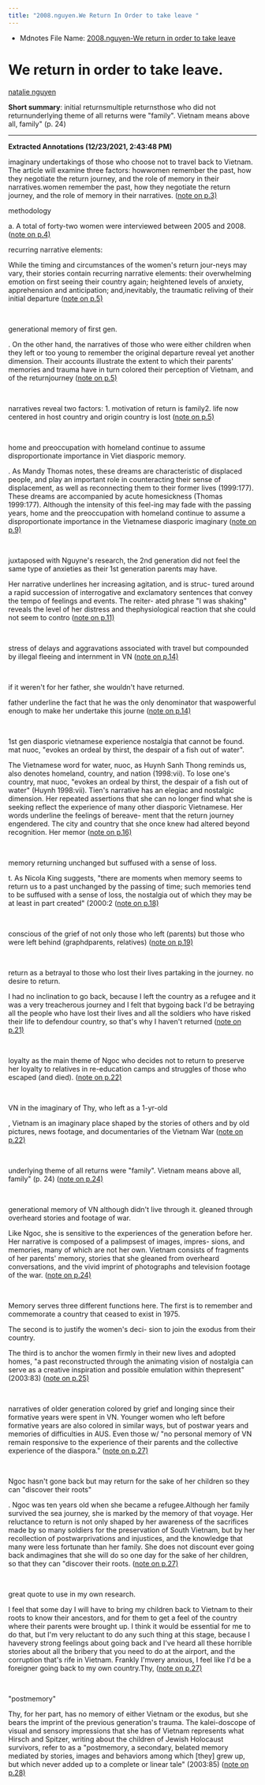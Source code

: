 ```yaml
---
title: "2008.nguyen.We Return In Order to take leave "
---
```

* Mdnotes File Name: [2008.nguyen-We return in order to take leave](002.LiteratureNotes/2008.nguyen-We%20return%20in%20order%20to%20take%20leave.md)

# We return in order to take leave. 
[natalie nguyen](005.Authors/natalie%20nguyen.md)

**Short summary**: initial returnsmultiple returnsthose who did not returnunderlying theme of all returns were "family". Vietnam means above all, family" (p. 24)

---

**Extracted Annotations (12/23/2021, 2:43:48 PM)**


imaginary undertakings of those who choose not to travel back to Vietnam. The article will examine three factors: howwomen remember the past, how they negotiate the return journey, and the role of memory in their narratives.women remember the past, how they negotiate the return journey, and the role of memory in their narratives. ([note on p.3) ](zotero://open-pdf/library/items/4VERL4XP?page=2)



methodology 

a. A total of forty-two women were interviewed between 2005 and 2008. ([note on p.4) ](zotero://open-pdf/library/items/4VERL4XP?page=3)



recurring narrative elements:

While the timing and circumstances of the women's return jour-neys may vary, their stories contain recurring narrative elements: their overwhelming emotion on first seeing their country again; heightened levels of anxiety, apprehension and anticipation; and,inevitably, the traumatic reliving of their initial departure ([note on p.5) ](zotero://open-pdf/library/items/4VERL4XP?page=4)


 


generational memory of first gen.

. On the other hand, the narratives of those who were either children when they left or too young to remember the original departure reveal yet another dimension. Their accounts illustrate the extent to which their parents' memories and trauma have in turn colored their perception of Vietnam, and of the returnjourney ([note on p.5) ](zotero://open-pdf/library/items/4VERL4XP?page=4)


 


narratives reveal two factors: 1. motivation of return is family2. life now centered in host country and origin country is lost ([note on p.5) ](zotero://open-pdf/library/items/4VERL4XP?page=4)


 


home and preoccupation with homeland continue to assume disproportionate importance in Viet diasporic memory.

. As Mandy Thomas notes, these dreams are characteristic of displaced people, and play an important role in counteracting their sense of displacement, as well as reconnecting them to their former lives (1999:177). These dreams are accompanied by acute homesickness (Thomas 1999:177). Although the intensity of this feel-ing may fade with the passing years, home and the preoccupation with homeland continue to assume a disproportionate importance in the Vietnamese diasporic imaginary ([note on p.9) ](zotero://open-pdf/library/items/4VERL4XP?page=8)


 


juxtaposed with Nguyne's research, the 2nd generation did not feel the same type of anxieties as their 1st generation parents may have. 

Her narrative underlines her increasing agitation, and is struc- tured around a rapid succession of interrogative and exclamatory sentences that convey the tempo of feelings and events. The reiter- ated phrase "I was shaking" reveals the level of her distress and thephysiological reaction that she could not seem to contro ([note on p.11) ](zotero://open-pdf/library/items/4VERL4XP?page=10)


 


stress of delays and aggravations associated with travel but compounded by illegal fleeing and internment in VN ([note on p.14) ](zotero://open-pdf/library/items/4VERL4XP?page=13)


 


if it weren't for her father, she wouldn't have returned.

father underline the fact that he was the only denominator that waspowerful enough to make her undertake this journe ([note on p.14) ](zotero://open-pdf/library/items/4VERL4XP?page=13)


 


1st gen diasporic vietnamese experience nostalgia that cannot be found. mat nuoc, "evokes an ordeal by thirst, the despair of a fish out of water".

The Vietnamese word for water, nuoc, as Huynh Sanh Thong reminds us, also denotes homeland, country, and nation (1998:vii). To lose one's country, mat nuoc, "evokes an ordeal by thirst, the despair of a fish out of water" (Huynh 1998:vii). Tien's narrative has an elegiac and nostalgic dimension. Her repeated assertions that she can no longer find what she is seeking reflect the experience of many other diasporic Vietnamese. Her words underline the feelings of bereave- ment that the return journey engendered. The city and country that she once knew had altered beyond recognition. Her memor ([note on p.16) ](zotero://open-pdf/library/items/4VERL4XP?page=15)


 


memory returning unchanged but suffused with a sense of loss. 

t. As Nicola King suggests, "there are moments when memory seems to return us to a past unchanged by the passing of time; such memories tend to be suffused with a sense of loss, the nostalgia out of which they may be at least in part created" (2000:2 ([note on p.18) ](zotero://open-pdf/library/items/4VERL4XP?page=17)


 


conscious of the grief of not only those who left (parents) but those who were left behind (graphdparents, relatives) ([note on p.19) ](zotero://open-pdf/library/items/4VERL4XP?page=18)


 


return as a betrayal to those who lost their lives partaking in the journey. no desire to return.

I had no inclination to go back, because I left the country as a refugee and it was a very treacherous journey and I felt that bygoing back I'd be betraying all the people who have lost their lives and all the soldiers who have risked their life to defendour country, so that's why I haven't returned ([note on p.21) ](zotero://open-pdf/library/items/4VERL4XP?page=20)


 


loyalty as the main theme of Ngoc who decides not to return to preserve her loyalty to relatives in re-education camps and struggles of those who escaped (and died). ([note on p.22) ](zotero://open-pdf/library/items/4VERL4XP?page=21)


 


VN in the imaginary of Thy, who left as a 1-yr-old

, Vietnam is an imaginary place shaped by the stories of others and by old pictures, news footage, and documentaries of the Vietnam War ([note on p.22) ](zotero://open-pdf/library/items/4VERL4XP?page=21)


 


underlying theme of all returns were "family". Vietnam means above all, family" (p. 24) ([note on p.24) ](zotero://open-pdf/library/items/4VERL4XP?page=23)


 


generational memory of VN although didn't live through it. gleaned through overheard stories and footage of war.

Like Ngoc, she is sensitive to the experiences of the generation before her. Her narrative is composed of a palimpsest of images, impres- sions, and memories, many of which are not her own. Vietnam consists of fragments of her parents' memory, stories that she gleaned from overheard conversations, and the vivid imprint of photographs and television footage of the war. ([note on p.24) ](zotero://open-pdf/library/items/4VERL4XP?page=23)


 


Memory serves three different functions here. The first is to remember and commemorate a country that ceased to exist in 1975.

The second is to justify the women's deci- sion to join the exodus from their country.

The third is to anchor the women firmly in their new lives and adopted homes, "a past reconstructed through the animating vision of nostalgia can serve as a creative inspiration and possible emulation within thepresent" (2003:83) ([note on p.25) ](zotero://open-pdf/library/items/4VERL4XP?page=24)


 


narratives of older generation colored by grief and longing since their formative years were spent in VN. Younger women who left before formative years are also colored in similar ways, but of postwar years and memories of difficulties in AUS. Even those w/ "no personal memory of VN remain responsive to the experience of their parents and the collective experience of the diaspora." ([note on p.27) ](zotero://open-pdf/library/items/4VERL4XP?page=26)


 


Ngoc hasn't gone back but may return for the sake of her children so they can "discover their roots"

. Ngoc was ten years old when she became a refugee.Although her family survived the sea journey, she is marked by the memory of that voyage. Her reluctance to return is not only shaped by her awareness of the sacrifices made by so many soldiers for the preservation of South Vietnam, but by her recollection of postwarprivations and injustices, and the knowledge that many were less fortunate than her family. She does not discount ever going back andimagines that she will do so one day for the sake of her children, so that they can "discover their roots. ([note on p.27) ](zotero://open-pdf/library/items/4VERL4XP?page=26)


 


great quote to use in my own research.

I feel that some day I will have to bring my children back to Vietnam to their roots to know their ancestors, and for them to get a feel of the country where their parents were brought up. I think it would be essential for me to do that, but I'm very reluctant to do any such thing at this stage, because I havevery strong feelings about going back and I've heard all these horrible stories about all the bribery that you need to do at the airport, and the corruption that's rife in Vietnam. Frankly I'mvery anxious, I feel like I'd be a foreigner going back to my own country.Thy, ([note on p.27) ](zotero://open-pdf/library/items/4VERL4XP?page=26)


 


"postmemory" 

Thy, for her part, has no memory of either Vietnam or the exodus, but she bears the imprint of the previous generation's trauma. The kalei-doscope of visual and sensory impressions that she has of Vietnam represents what Hirsch and Spitzer, writing about the children of Jewish Holocaust survivors, refer to as a "postmemory, a secondary, belated memory mediated by stories, images and behaviors among which [they] grew up, but which never added up to a complete or linear tale" (2003:85) ([note on p.28) ](zotero://open-pdf/library/items/4VERL4XP?page=27)


 

